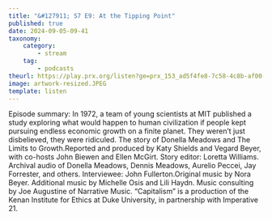 ```yaml
---
title: "&#127911; S7 E9: At the Tipping Point"
published: true
date: 2024-09-05-09-41
taxonomy:
    category:
        - stream
    tag:
        - podcasts
theurl: https://play.prx.org/listen?ge=prx_153_ad5f4fe8-7c58-4c8b-af00-9203608e5f4a&uf=https%3A%2F%2Ffeeds.sceneonradio.org%2FSceneOnRadio
image: artwork-resized.JPEG
template: listen
---
```


Episode summary: In 1972, a team of young scientists at MIT published a study exploring what would happen to human civilization if people kept pursuing endless economic growth on a finite planet. They weren&rsquo;t just disbelieved, they were ridiculed. The story of Donella Meadows and The Limits to Growth.Reported and produced by Katy Shields and Vegard Beyer, with co-hosts John Biewen and Ellen McGirt. Story editor: Loretta Williams. Archival audio of Donella Meadows, Dennis Meadows, Aurelio Peccei, Jay Forrester, and others. Interviewee: John Fullerton.Original music by Nora Beyer. Additional music by Michelle Osis and Lili Haydn. Music consulting by Joe Augustine of Narrative Music. &ldquo;Capitalism&rdquo; is a production of the Kenan Institute for Ethics at Duke University, in partnership with Imperative 21.
